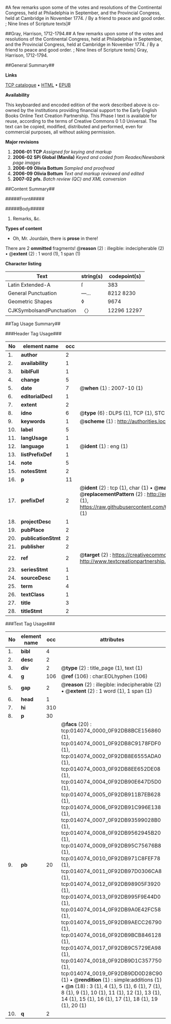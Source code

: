 #A few remarks upon some of the votes and resolutions of the Continental Congress, held at Philadelphia in September, and the Provincial Congress, held at Cambridge in November 1774. / By a friend to peace and good order. ; Nine lines of Scripture texts]#

##Gray, Harrison, 1712-1794.##
A few remarks upon some of the votes and resolutions of the Continental Congress, held at Philadelphia in September, and the Provincial Congress, held at Cambridge in November 1774. / By a friend to peace and good order. ; Nine lines of Scripture texts]
Gray, Harrison, 1712-1794.

##General Summary##

**Links**

[TCP catalogue](http://www.ota.ox.ac.uk/tcp/)  • 
[HTML](http://tei.it.ox.ac.uk/tcp/Texts-HTML/free/N11/N11107.html)  • 
[EPUB](http://tei.it.ox.ac.uk/tcp/Texts-EPUB/free/N11/N11107.epub)

**Availability**

This keyboarded and encoded edition of the
	       work described above is co-owned by the institutions
	       providing financial support to the Early English Books
	       Online Text Creation Partnership. This Phase I text is
	       available for reuse, according to the terms of Creative
	       Commons 0 1.0 Universal. The text can be copied,
	       modified, distributed and performed, even for
	       commercial purposes, all without asking permission.

**Major revisions**

1. __2006-01__ __TCP__ *Assigned for keying and markup*
1. __2006-02__ __SPi Global (Manila)__ *Keyed and coded from Readex/Newsbank page images*
1. __2006-09__ __Olivia Bottum__ *Sampled and proofread*
1. __2006-09__ __Olivia Bottum__ *Text and markup reviewed and edited*
1. __2007-02__ __pfs.__ *Batch review (QC) and XML conversion*

##Content Summary##

#####Front#####

#####Body#####

1. Remarks, &c.

**Types of content**

  * Oh, Mr. Jourdain, there is **prose** in there!

There are 2 **ommitted** fragments! 
 @__reason__ (2) : illegible: indecipherable (2)  •  @__extent__ (2) : 1 word (1), 1 span (1)

**Character listing**


|Text|string(s)|codepoint(s)|
|---|---|---|
|Latin Extended-A|ſ|383|
|General Punctuation|—…|8212 8230|
|Geometric Shapes|◊|9674|
|CJKSymbolsandPunctuation|〈〉|12296 12297|

##Tag Usage Summary##

###Header Tag Usage###

|No|element name|occ|attributes|
|---|---|---|---|
|1.|__author__|2||
|2.|__availability__|1||
|3.|__biblFull__|1||
|4.|__change__|5||
|5.|__date__|7| @__when__ (1) : 2007-10 (1)|
|6.|__editorialDecl__|1||
|7.|__extent__|2||
|8.|__idno__|6| @__type__ (6) : DLPS (1), TCP (1), STC (1), NOTIS (1), IMAGE-SET (1), EVANS-CITATION (1)|
|9.|__keywords__|1| @__scheme__ (1) : http://authorities.loc.gov/ (1)|
|10.|__label__|5||
|11.|__langUsage__|1||
|12.|__language__|1| @__ident__ (1) : eng (1)|
|13.|__listPrefixDef__|1||
|14.|__note__|5||
|15.|__notesStmt__|2||
|16.|__p__|11||
|17.|__prefixDef__|2| @__ident__ (2) : tcp (1), char (1)  •  @__matchPattern__ (2) : ([0-9\-]+):([0-9IVX]+) (1), (.+) (1)  •  @__replacementPattern__ (2) : http://eebo.chadwyck.com/downloadtiff?vid=$1&page=$2 (1), https://raw.githubusercontent.com/textcreationpartnership/Texts/master/tcpchars.xml#$1 (1)|
|18.|__projectDesc__|1||
|19.|__pubPlace__|2||
|20.|__publicationStmt__|2||
|21.|__publisher__|2||
|22.|__ref__|2| @__target__ (2) : https://creativecommons.org/publicdomain/zero/1.0/ (1), http://www.textcreationpartnership.org/docs/. (1)|
|23.|__seriesStmt__|1||
|24.|__sourceDesc__|1||
|25.|__term__|4||
|26.|__textClass__|1||
|27.|__title__|3||
|28.|__titleStmt__|2||


###Text Tag Usage###

|No|element name|occ|attributes|
|---|---|---|---|
|1.|__bibl__|4||
|2.|__desc__|2||
|3.|__div__|2| @__type__ (2) : title_page (1), text (1)|
|4.|__g__|106| @__ref__ (106) : char:EOLhyphen (106)|
|5.|__gap__|2| @__reason__ (2) : illegible: indecipherable (2)  •  @__extent__ (2) : 1 word (1), 1 span (1)|
|6.|__head__|1||
|7.|__hi__|310||
|8.|__p__|30||
|9.|__pb__|20| @__facs__ (20) : tcp:014074_0000_0F92DB8BCE156860 (1), tcp:014074_0001_0F92DB8C9178FDF0 (1), tcp:014074_0002_0F92DB8E6555ADA0 (1), tcp:014074_0003_0F92DB8EE652DE08 (1), tcp:014074_0004_0F92DB90E647D5D0 (1), tcp:014074_0005_0F92DB911B7EB628 (1), tcp:014074_0006_0F92DB91C996E138 (1), tcp:014074_0007_0F92DB93599028B0 (1), tcp:014074_0008_0F92DB9562945B20 (1), tcp:014074_0009_0F92DB95C75676B8 (1), tcp:014074_0010_0F92DB971C8FEF78 (1), tcp:014074_0011_0F92DB97D0306CA8 (1), tcp:014074_0012_0F92DB98905F3920 (1), tcp:014074_0013_0F92DB995F9E44D0 (1), tcp:014074_0014_0F92DB9A0E42FC58 (1), tcp:014074_0015_0F92DB9AECC26790 (1), tcp:014074_0016_0F92DB9BCB846128 (1), tcp:014074_0017_0F92DB9C5729EA98 (1), tcp:014074_0018_0F92DB9D1C357750 (1), tcp:014074_0019_0F92DB9DD0D28C90 (1)  •  @__rendition__ (1) : simple:additions (1)  •  @__n__ (18) : 3 (1), 4 (1), 5 (1), 6 (1), 7 (1), 8 (1), 9 (1), 10 (1), 11 (1), 12 (1), 13 (1), 14 (1), 15 (1), 16 (1), 17 (1), 18 (1), 19 (1), 20 (1)|
|10.|__q__|2||
